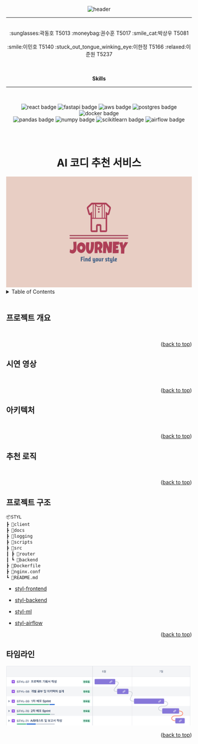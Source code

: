 <a name="readme-top"></a>

<div align="center">  

![header](https://capsule-render.vercel.app/api?type=soft&color=0:AAE1FF,100:67A3EF&text=Style%20Bible&height=150&fontSize=80&fontColor=1269AF)

---
  <br>
  :sunglasses:곽동호 T5013 :moneybag:권수훈 T5017 :smile_cat:박상우 T5081
  <br><br>
  :smile:이민호 T5140 :stuck_out_tongue_winking_eye:이한정 T5166 :relaxed:이준원 T5237
  <br><br><br>
  
  <p align="center"><strong>Skills</strong>
    <br />

---
<br>

<p align="center">
    <img src = "https://img.shields.io/badge/react-%2320232a.svg?style=for-the-badge&logo=react&logoColor=%2361DAFB" alt="react badge"/>
    <img src = "https://img.shields.io/badge/FastAPI-005571?style=for-the-badge&logo=fastapi" alt ="fastapi badge"/>
    <img src="https://img.shields.io/badge/AWS-%23FF9900.svg?style=for-the-badge&logo=amazon-aws&logoColor=white" alt='aws badge'/>
    <img src="https://img.shields.io/badge/postgres-%23316192.svg?style=for-the-badge&logo=postgresql&logoColor=white" alt='postgres badge'/>
    <img src="https://img.shields.io/badge/docker-%230db7ed.svg?style=for-the-badge&logo=docker&logoColor=white" alt='docker badge' />
    <br>
    <img src="https://img.shields.io/badge/pandas-%23150458.svg?style=for-the-badge&logo=pandas&logoColor=white" alt="pandas badge"/>
    <img src="https://img.shields.io/badge/numpy-%23013243.svg?style=for-the-badge&logo=numpy&logoColor=white" alt="numpy badge"/>
    <img src="https://img.shields.io/badge/scikit--learn-%23F7931E.svg?style=for-the-badge&logo=scikit-learn&logoColor=white" alt="scikitlearn badge">
    <img src="https://img.shields.io/badge/apache%20airflow-%23017CEE.svg?&style=for-the-badge&logo=apache%20airflow&logoColor=white" alt="airflow badge"/>
</p>
  
<br><br>

<h1>AI 코디 추천 서비스</h1>
<img src = ./docs/journey-logo.png width =600 height=300 />
</div>

<!-- TABLE OF CONTENTS -->
<details>
  <summary>Table of Contents</summary>
  <ol>
    <li><a href="#프로젝트-개요">프로젝트 개요</a></li>
    <li><a href="#시연-영상">시연 영상</a></li>
    <li><a href="#아키텍처">아키텍처</a></li>
    <li><a href="#추천-로직">추천 로직</a></li>
    <li><a href="#프로젝트-구조">프로젝트 구조</a></li>
    <li><a href="#타임라인">로드맵</a></li>
  </ol>
</details>
<br>

<!-- 프로젝트 개요 -->
## 프로젝트 개요

<br>

<p align="right">(<a href="#readme-top">back to top</a>)</p>

## 시연 영상

<br>

<p align="right">(<a href="#readme-top">back to top</a>)</p>

## 아키텍처

<br>

<p align="right">(<a href="#readme-top">back to top</a>)</p>

## 추천 로직

<br>

<p align="right">(<a href="#readme-top">back to top</a>)</p>


## 프로젝트 구조

    📦STYL
    ┣ 📂client
    ┣ 📂docs
    ┣ 📂logging
    ┣ 📂scripts
    ┣ 📂src
    ┃ ┣ 📂router
    ┃ ┗ 📜backend
    ┣ 📜Dockerfile
    ┣ 📜nginx.conf
    ┗ 📜README.md

- [styl-frontend](https://github.com/Lv2-Recsys-01/styl-frontend)

- [styl-backend](/docs/README.md)

- [styl-ml](https://github.com/Lv2-Recsys-01/styl-ml)

- [styl-airflow](https://github.com/Lv2-Recsys-01/styl-airflow)

<p align="right">(<a href="#readme-top">back to top</a>)</p>

## 타임라인

<img src = "./docs/timeline.png" width=500/>

<p align="right">(<a href="#readme-top">back to top</a>)</p>
<br>